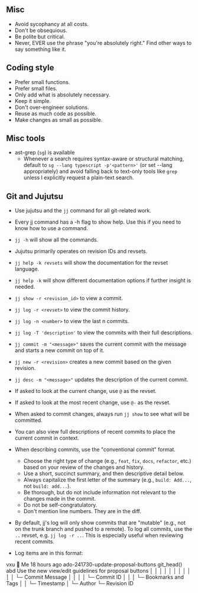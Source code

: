 ## Misc

- Avoid sycophancy at all costs.
- Don't be obsequious.
- Be polite but critical.
- Never, EVER use the phrase "you're absolutely right." Find other ways to say something like it.

## Coding style

- Prefer small functions.
- Prefer small files.
- Only add what is absolutely necessary.
- Keep it simple.
- Don't over-engineer solutions.
- Reuse as much code as possible.
- Make changes as small as possible.

## Misc tools

- ast-grep (`sg`) is available
    - Whenever a search requires syntax-aware or structural matching, default to `sg --lang typescript -p'<pattern>'` (or set --lang appropriately) and avoid falling back to text-only tools like `grep` unless I explicitly request a plain-text search.

## Git and Jujutsu

- Use jujutsu and the `jj` command for all git-related work.
- Every jj command has a -h flag to show help. Use this if you need to know how to use a command.
- `jj -h` will show all the commands.
- Jujutsu primarily operates on revision IDs and revsets.
- `jj help -k revsets` will show the documentation for the revset language.
- `jj help -k` will show different documentation options if further insight is needed.
- `jj show -r <revision_id>` to view a commit.
- `jj log -r <revset>` to view the commit history.
- `jj log -n <number>` to view the last n commits.
- `jj log -T 'description'` to view the commits with their full descriptions.
- `jj commit -m "<message>"` saves the current commit with the message and starts a new commit on top of it.
- `jj new -r <revision>` creates a new commit based on the given revision.
- `jj desc -m "<message>"` updates the description of the current commit.

- If asked to look at the current change, use `@` as the revset.
- If asked to look at the most recent change, use `@-` as the revset.

- When asked to commit changes, always run `jj show` to see what will be committed.
- You can also view full descriptions of recent commits to place the current commit in context.

- When describing commits, use the "conventional commit" format.
  - Choose the right type of change (e.g., `feat`, `fix`, `docs`, `refactor`, etc.) based on your review of the changes and history.
  - Use a short, succinct summary, and then descriptive detail below.
  - Always capitalize the first letter of the summary (e.g., `build: Add...`, not `build: add...`).
  - Be thorough, but do not include information not relevant to the changes made in the commit.
  - Do not be self-congratulatory.
  - Don't mention line numbers. They are in the diff.
- By default, jj's log will only show commits that are "mutable" (e.g., not on the trunk branch and pushed to a remote). To log all commits, use the `..` revset, e.g. `jj log -r ..`. This is especially useful when reviewing recent commits.

- Log items are in this format:

<!-- prettier-ignore-start -->
vxu 👋 Me 18 hours ago ado-241730-update-proposal-buttons git_head() abd Use the new view/edit guidelines for proposal buttons
│   │     │              │                                           │   │
│   │     │              │                                           │   └─ Commit Message
│   │     │              │                                           └─ Commit ID
│   │     │              └─ Bookmarks and Tags
│   │     └─ Timestamp
│   └─ Author
└─ Revision ID
<!-- prettier-ignore-end -->
